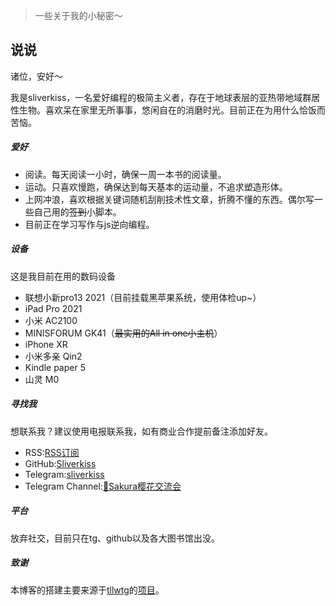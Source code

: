 
> 一些关于我的小秘密～

## 说说

诸位，安好～

我是sliverkiss，一名爱好编程的极简主义者，存在于地球表层的亚热带地域群居性生物。喜欢呆在家里无所事事，悠闲自在的消磨时光。目前正在为用什么恰饭而苦恼。

##### 爱好
- 阅读。每天阅读一小时，确保一周一本书的阅读量。
- 运动。只喜欢慢跑，确保达到每天基本的运动量，不追求塑造形体。
- 上网冲浪，喜欢根据关键词随机刮削技术性文章，折腾不懂的东西。偶尔写一些自己用的~~签到~~小脚本。
- 目前正在学习写作与js逆向编程。

##### 设备
这是我目前在用的数码设备

- 联想小新pro13 2021（目前挂载黑苹果系统，使用体检up~）
- iPad Pro 2021
- 小米 AC2100
- MINISFORUM GK41（~~最实用的All in one小主机~~）
- iPhone XR 
- 小米多亲 Qin2
- Kindle paper 5
- 山灵 M0

##### 寻找我

想联系我？建议使用电报联系我，如有商业合作提前备注添加好友。
- RSS:[RSS订阅](https://sliverkiss.github.io/feed.xml)
- GitHub:[Sliverkiss](https://github.com/sliverkiss)
- Telegram:[sliverkiss](https://t.me/sliverkiss)
- Telegram Channel:[🌸Sakura樱花交流会](https://t.me/sliverkiss)

##### 平台
放弃社交，目前只在tg、github以及各大图书馆出没。

##### 致谢

本博客的搭建主要来源于[tllwtg](https://github.com/tLLWtG)的[项目](https://github.com/tLLWtG/tllwtg.github.io)。
